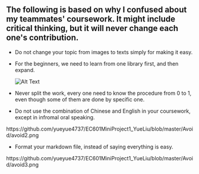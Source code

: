 ## The following is based on why I confused about my teammates' coursework. It might include critical thinking, but it will never change each one's contribution.


* Do not change your topic from images to texts simply for making it easy.

* For the beginners, we need to learn from one library first, and then expand.
  
  ![Alt Text](https://github.com/yueyue4737/EC601MiniProject1_YueLiu/blob/master/Avoid/avoid1.png)

* Never split the work, every one need to know the procedure from 0 to 1, even though some of them are done by specific one.

* Do not use the combination of Chinese and English in your coursework, except in infromal oral speaking.

 <p> https://github.com/yueyue4737/EC601MiniProject1_YueLiu/blob/master/Avoid/avoid2.png <p>

* Format your markdown file, instead of saying everything is easy. 

 <p> https://github.com/yueyue4737/EC601MiniProject1_YueLiu/blob/master/Avoid/avoid3.png <p>
